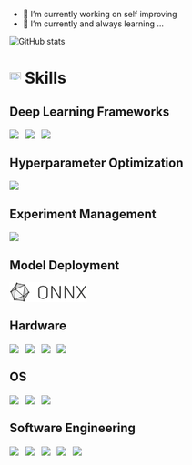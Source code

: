 - 🔭 I’m currently working on self improving 
- 🌱 I’m currently and always learning ...

![GitHub stats](https://github-readme-stats.vercel.app/api?username=fabiogeraci&show_icons=true&theme=radical)

# <img height="20" width="20" src="https://github.githubassets.com/images/icons/emoji/unicode/1f6e0.png"> Skills

## Deep Learning Frameworks
<p align="left" dir="auto">
      <img align="center" src="https://camo.githubusercontent.com/e0af84521a474956fc781af46a392cede22b59034415df6d4a876ce55c7f2696/68747470733a2f2f65787465726e616c2d636f6e74656e742e6475636b6475636b676f2e636f6d2f69752f3f753d687474707325334125324625324669312e77702e636f6d25324664617461736369656e63657765656b2e6f726725324677702d636f6e74656e7425324675706c6f616473253246323031392532463132253246666173742e61695f2e6a706725334673736c2533443126663d31266e6f66623d31" height="40" data-canonical-src="https://external-content.duckduckgo.com/iu/?u=https%3A%2F%2Fi1.wp.com%2Fdatascienceweek.org%2Fwp-content%2Fuploads%2F2019%2F12%2Ffast.ai_.jpg%3Fssl%3D1&amp;f=1&amp;nofb=1" height="35" style="max-width: 100%">
      &nbsp;
      <img align="center" src="https://raw.githubusercontent.com/valohai/ml-logos/master/keras-text.svg" height="35" style="max-width: 100%;">
      &nbsp;
      <img align="center" src="https://raw.githubusercontent.com/valohai/ml-logos/master/pytorch.svg" height="35" style="max-width: 100%;">
</p>

## Hyperparameter Optimization
<p align="left" dir="auto">
      <img align="center" src="https://raw.githubusercontent.com/optuna/optuna/master/docs/image/optuna-logo.png" height="35" style="max-width: 100%">
</p>

## Experiment Management
<p align="left" dir="auto">
      <img align="center" src="https://raw.githubusercontent.com/wandb/client/master/.github/wb-logo-lightbg.png" height="35" style="max-width: 100%">      
</p>

## Model Deployment

<p align="left" dir="auto">
      <img align="center" src="https://raw.githubusercontent.com/onnx/onnx/main/docs/ONNX_logo_main.png" height="35" style="max-width: 100%">
</p>

## Hardware
<p align="left" dir="auto">
      <img align="center" src="https://camo.githubusercontent.com/6e984be00dd03cf86490134cdc29c38550f470720f006cbff657d1956e30c3ff/68747470733a2f2f706e67696d672e636f6d2f75706c6f6164732f696e74656c2f696e74656c5f504e4731322e706e67" height="35" data-canonical-src="https://pngimg.com/uploads/intel/intel_PNG12.png" height="35" style="max-width: 100%">
      &nbsp;
      <img align="center" src="https://img.shields.io/badge/Heroku-430098?style=for-the-badge&logo=heroku&logoColor=white" height="35" style="max-width: 100%;">
      &nbsp;
      <img align="center" src="https://img.shields.io/badge/Google_Cloud-4285F4?style=for-the-badge&logo=google-cloud&logoColor=white" height="35" style="max-width: 100%;">
      &nbsp;
      <img align="center" src="https://img.shields.io/badge/Amazon_AWS-FF9900?style=for-the-badge&logo=amazonaws&logoColor=white" height="35" style="max-width: 100%;">
</p>

## OS
<p align="left" dir="auto">
      <img align="center" src="https://img.shields.io/badge/Ubuntu-E95420?style=for-the-badge&logo=ubuntu&logoColor=white" height="35" style="max-width: 100%">
      &nbsp;
      <img align="center" src="https://img.shields.io/badge/mac%20os-000000?style=for-the-badge&logo=apple&logoColor=white" height="35" style="max-width: 100%;">
      &nbsp;
      <img align="center" src="https://img.shields.io/badge/Windows-0078D6?style=for-the-badge&logo=windows&logoColor=white" height="35" style="max-width: 100%;">
</p>

## Software Engineering
<p align="left" dir="auto">
      <img align="center" src="https://raw.githubusercontent.com/dnth/logos/master/logos/git.svg" height="35" style="max-width: 100%">
      &nbsp;
      <img align="center" src="https://raw.githubusercontent.com/dnth/logos/master/logos/jupyter.svg" height="35" style="max-width: 100%;">
      &nbsp;
      <img align="center" src="https://camo.githubusercontent.com/d9f06d243f246d645f89946ea6b0539841c070d849a1fdd7acdab235cf794236/68747470733a2f2f73332d75732d776573742d312e616d617a6f6e6177732e636f6d2f756d6272656c6c612d626c6f672d75706c6f6164732f77702d636f6e74656e742f75706c6f6164732f323031362f30332f646f636b65722d6c6f676f2e6a7067" height="35" data-canonical-src="https://s3-us-west-1.amazonaws.com/umbrella-blog-uploads/wp-content/uploads/2016/03/docker-logo.jpg" height="35" style="max-width: 100%;">
      &nbsp;
      <img align="center" src="https://img.shields.io/badge/PyCharm-000000.svg?&style=for-the-badge&logo=PyCharm&logoColor=white" height="35" style="max-width: 100%;">
      &nbsp;
      <img align="center" src="https://img.shields.io/badge/Colab-F9AB00?style=for-the-badge&logo=googlecolab&color=525252" height="35" style="max-width: 100%;">
</p>
